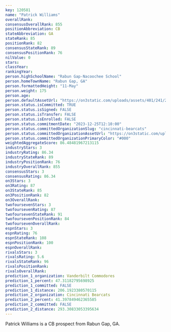 ```yaml
---
key: 120581
name: "Patrick Williams"
overallRank: 
consensusOverallRank: 855
positionAbbreviation: CB
stateAbbreviation: GA
stateRank: 85
positionRank: 82
consensusStateRank: 89
consensusPositionRank: 76
nilValue: 0
stars: 
classYear: 
rankingYear: 
person.highSchoolName: "Rabun Gap-Nacoochee School"
person.homeTownName: "Rabun Gap, GA"
person.formattedHeight: "11-May"
person.weight: 175
person.age: 
person.defaultAssetUrl: "https://on3static.com/uploads/assets/401/241/241401.png"
person.status.isCommitted: TRUE
person.status.isSigned: FALSE
person.status.isTransfer: FALSE
person.status.isEnrolled: FALSE
person.status.commitmentDate: "2023-12-25T12:10:00"
person.status.committedOrganizationSlug: "cincinnati-bearcats"
person.status.committedOrganizationAssetUrl: "https://on3static.com/uploads/assets/877/149/149877.svg"
person.status.committedOrganizationPrimaryColor: "#000"
weightedAggregateScore: 86.48481967213115
industryStars: 3
industryRating: 86.34
industryStateRank: 89
industryPositionRank: 76
industryOverallRank: 855
consensusStars: 3
consensusRating: 86.34
on3Stars: 3
on3Rating: 87
on3StateRank: 85
on3PositionRank: 82
on3OverallRank: 
twofoursevenStars: 3
twofoursevenRating: 87
twofoursevenStateRank: 91
twofoursevenPositionRank: 84
twofoursevenOverallRank: 
espnStars: 3
espnRating: 76
espnStateRank: 108
espnPositionRank: 100
espnOverallRank: 
rivalsStars: 3
rivalsRating: 5.6
rivalsStateRank: 96
rivalsPositionRank: 
rivalsOverallRank: 
prediction_1_organization: Vanderbilt Commodores
prediction_1_percent: 47.31182795698925
prediction_1_committed: FALSE
prediction_1_distance: 206.1923380570115
prediction_2_organization: Cincinnati Bearcats
prediction_2_percent: 41.397849462365585
prediction_2_committed: FALSE
prediction_2_distance: 293.30833053395634
---
```

Patrick Williams is a CB prospect from Rabun Gap, GA.